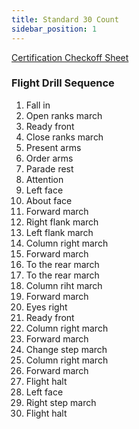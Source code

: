 ```yaml
---
title: Standard 30 Count
sidebar_position: 1
---
```


[Certification Checkoff Sheet](/docs/drill-ceremonies/regulation-unarmed-drill/standard-30-count-checkoff)

### Flight Drill Sequence

1. Fall in
2. Open ranks march
3. Ready front
4. Close ranks march
5. Present arms
6. Order arms
7. Parade rest
8. Attention
9. Left face
10. About face
11. Forward march
12. Right flank march
13. Left flank march
14. Column right march
15. Forward march
16. To the rear march
17. To the rear march
18. Column riht march
19. Forward march
20. Eyes right
21. Ready front
22. Column right march
23. Forward march
24. Change step march
25. Column right march
26. Forward march
27. Flight halt
28. Left face
29. Right step march
30. Flight halt

<!--turn the above list into a table, columns of number, command and an empty pass/fail column>-->
